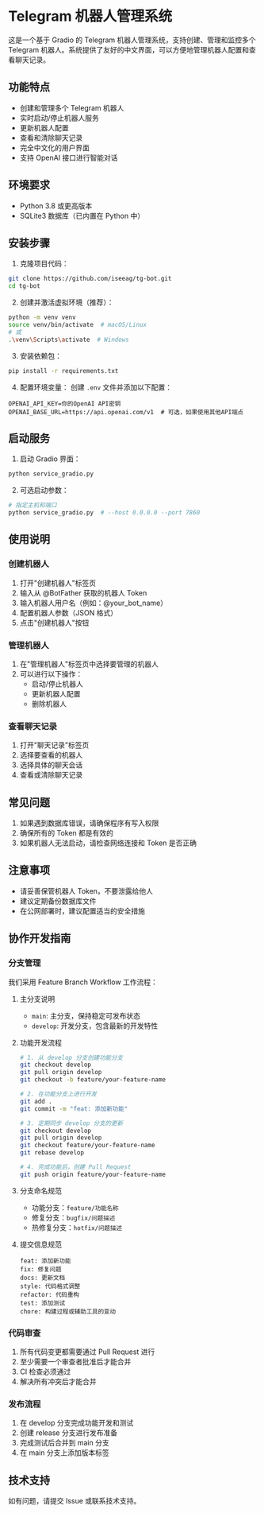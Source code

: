 # Telegram 机器人管理系统

这是一个基于 Gradio 的 Telegram 机器人管理系统，支持创建、管理和监控多个 Telegram 机器人。系统提供了友好的中文界面，可以方便地管理机器人配置和查看聊天记录。

## 功能特点

- 创建和管理多个 Telegram 机器人
- 实时启动/停止机器人服务
- 更新机器人配置
- 查看和清除聊天记录
- 完全中文化的用户界面
- 支持 OpenAI 接口进行智能对话

## 环境要求

- Python 3.8 或更高版本
- SQLite3 数据库（已内置在 Python 中）

## 安装步骤

1. 克隆项目代码：
```bash
git clone https://github.com/iseeag/tg-bot.git
cd tg-bot
```

2. 创建并激活虚拟环境（推荐）：
```bash
python -m venv venv
source venv/bin/activate  # macOS/Linux
# 或
.\venv\Scripts\activate  # Windows
```

3. 安装依赖包：
```bash
pip install -r requirements.txt
```

4. 配置环境变量：
创建 `.env` 文件并添加以下配置：
```
OPENAI_API_KEY=你的OpenAI API密钥
OPENAI_BASE_URL=https://api.openai.com/v1  # 可选，如果使用其他API端点
```

## 启动服务

1. 启动 Gradio 界面：
```bash
python service_gradio.py
```

2. 可选启动参数：
```bash
# 指定主机和端口
python service_gradio.py  # --host 0.0.0.0 --port 7860
```

## 使用说明

### 创建机器人

1. 打开"创建机器人"标签页
2. 输入从 @BotFather 获取的机器人 Token
3. 输入机器人用户名（例如：@your_bot_name）
4. 配置机器人参数（JSON 格式）
5. 点击"创建机器人"按钮

### 管理机器人

1. 在"管理机器人"标签页中选择要管理的机器人
2. 可以进行以下操作：
   - 启动/停止机器人
   - 更新机器人配置
   - 删除机器人

### 查看聊天记录

1. 打开"聊天记录"标签页
2. 选择要查看的机器人
3. 选择具体的聊天会话
4. 查看或清除聊天记录

## 常见问题

1. 如果遇到数据库错误，请确保程序有写入权限
2. 确保所有的 Token 都是有效的
3. 如果机器人无法启动，请检查网络连接和 Token 是否正确

## 注意事项

- 请妥善保管机器人 Token，不要泄露给他人
- 建议定期备份数据库文件
- 在公网部署时，建议配置适当的安全措施

## 协作开发指南

### 分支管理

我们采用 Feature Branch Workflow 工作流程：

1. 主分支说明
   - `main`: 主分支，保持稳定可发布状态
   - `develop`: 开发分支，包含最新的开发特性

2. 功能开发流程
   ```bash
   # 1. 从 develop 分支创建功能分支
   git checkout develop
   git pull origin develop
   git checkout -b feature/your-feature-name

   # 2. 在功能分支上进行开发
   git add .
   git commit -m "feat: 添加新功能"

   # 3. 定期同步 develop 分支的更新
   git checkout develop
   git pull origin develop
   git checkout feature/your-feature-name
   git rebase develop

   # 4. 完成功能后，创建 Pull Request
   git push origin feature/your-feature-name
   ```

3. 分支命名规范
   - 功能分支：`feature/功能名称`
   - 修复分支：`bugfix/问题描述`
   - 热修复分支：`hotfix/问题描述`

4. 提交信息规范
   ```
   feat: 添加新功能
   fix: 修复问题
   docs: 更新文档
   style: 代码格式调整
   refactor: 代码重构
   test: 添加测试
   chore: 构建过程或辅助工具的变动
   ```

### 代码审查

1. 所有代码变更都需要通过 Pull Request 进行
2. 至少需要一个审查者批准后才能合并
3. CI 检查必须通过
4. 解决所有冲突后才能合并

### 发布流程

1. 在 develop 分支完成功能开发和测试
2. 创建 release 分支进行发布准备
3. 完成测试后合并到 main 分支
4. 在 main 分支上添加版本标签

## 技术支持

如有问题，请提交 Issue 或联系技术支持。
